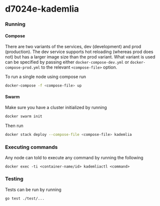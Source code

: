 # d7024e-kademlia

### Running

#### Compose

There are two variants of the services, dev (development) and prod (production).
The dev service supports hot reloading (whereas prod does not) but has a larger
image size than the prod variant.
What variant is used can be specified by passing either
`docker-compose-dev.yml` or `docker-compose-prod.yml` to the relevant
`<compose-file>` option.

To run a single node using compose run

```bash
docker-compose -f <compose-file> up
```

#### Swarm

Make sure you have a cluster initialized by running

```bash
docker swarm init
```

Then run

```bash
docker stack deploy --compose-file <compose-file> kademlia
```

### Executing commands

Any node can told to execute any command by running the following

```
docker exec -ti <container-name/id> kademliactl <command>
```

### Testing

Tests can be run by running

```bash
go test ./test/...
```

